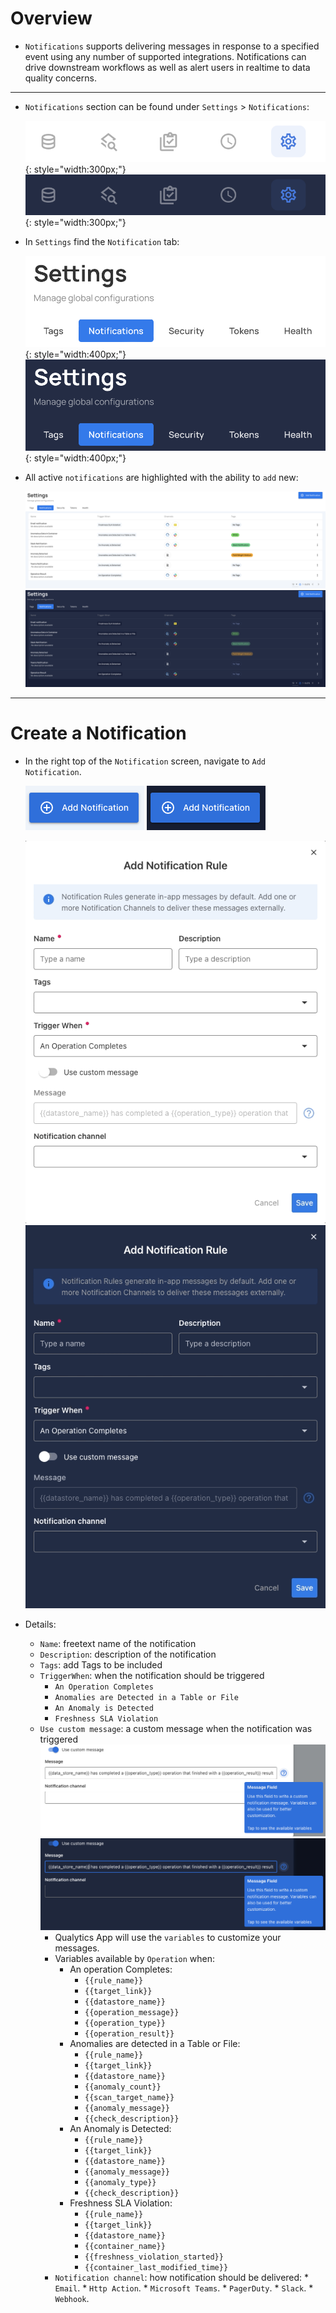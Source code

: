 # Overview

* `Notifications` supports delivering messages in response to a specified event using any number of supported integrations. Notifications can drive downstream workflows as well as alert users in realtime to data quality concerns.

---

* `Notifications` section can be found under `Settings` > `Notifications`:

  ![Screenshot](../../assets/notifications/settings-tab-light.png#only-light){: style="width:300px;"}
  ![Screenshot](../../assets/notifications/settings-tab-dark.png#only-dark){: style="width:300px;"}

* In `Settings` find the `Notification` tab:

  ![Screenshot](../../assets/notifications/notification-tab-light.png#only-light){: style="width:400px;"}
  ![Screenshot](../../assets/notifications/notification-tab-dark.png#only-dark){: style="width:400px;"}

* All active `notifications` are highlighted with the ability to `add` new:

  ![Screenshot](../../assets/notifications/all-notifications-light.png#only-light)
  ![Screenshot](../../assets/notifications/all-notifications-dark.png#only-dark)

---

# Create a Notification

* In the right top of the `Notification` screen, navigate to `Add Notification`.

  ![Screenshot](../../assets/notifications/add-notification-light.png#only-light)
  ![Screenshot](../../assets/notifications/add-notification-dark.png#only-dark)

  ![Screenshot](../../assets/notifications/notification-screen-light.png#only-light)
  ![Screenshot](../../assets/notifications/notification-screen-dark.png#only-dark)

* Details:
  * `Name`: freetext name of the notification
  * `Description`: description of the notification
  * `Tags`: add Tags to be included
  * `TriggerWhen`: when the notification should be triggered
    * `An Operation Completes`
    * `Anomalies are Detected in a Table or File`
    * `An Anomaly is Detected`
    * `Freshness SLA Violation`
  * `Use custom message`: a custom message when the notification was triggered
    ![Screenshot](../../assets/notifications/notification-custom-messaging-light.png#only-light)![Screenshot](../../assets/notifications/notification-custom-messaging-dark.png#only-dark)
      * Qualytics App will use the `variables` to customize your messages.
      * Variables available by `Operation` when:
        * An operation Completes:
            * `{{rule_name}}`
            * `{{target_link}}`
            * `{{datastore_name}}`
            * `{{operation_message}}`
            * `{{operation_type}}`
            * `{{operation_result}}`
        * Anomalies are detected in a Table or File:
            * `{{rule_name}}`
            * `{{target_link}}`
            * `{{datastore_name}}`
            * `{{anomaly_count}}`
            * `{{scan_target_name}}`
            * `{{anomaly_message}}`
            * `{{check_description}}`
        * An Anomaly is Detected:
            * `{{rule_name}}`
            * `{{target_link}}`
            * `{{datastore_name}}`
            * `{{anomaly_message}}`
            * `{{anomaly_type}}`
            * `{{check_description}}`
        * Freshness SLA Violation:
            * `{{rule_name}}`
            * `{{target_link}}`
            * `{{datastore_name}}`
            * `{{container_name}}`
            * `{{freshness_violation_started}}`
            * `{{container_last_modified_time}}`
    * `Notification channel`: how notification should be delivered:
          * `Email`.
          * `Http Action`.
          * `Microsoft Teams`.
          * `PagerDuty`.
          * `Slack`.
          * `Webhook`.